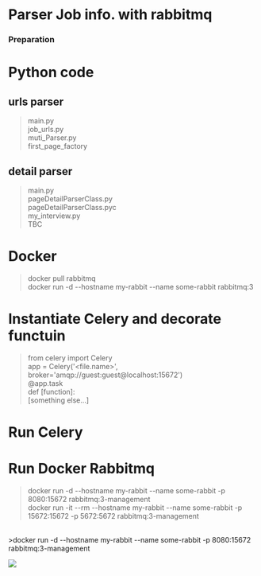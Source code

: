# Parser Job info. with rabbitmq
### Preparation


# Python code
## urls parser
>main.py<br>
>job_urls.py<br>
>muti_Parser.py<br>
>first_page_factory

## detail parser
>main.py<br>
>pageDetailParserClass.py<br>
>pageDetailParserClass.pyc<br>
>my_interview.py<br>
>TBC<br>

# Docker
>docker pull rabbitmq<br>
>docker run -d --hostname my-rabbit --name some-rabbit rabbitmq:3

# Instantiate Celery and decorate functuin
>from celery import Celery<br>
>app = Celery('<file.name>', broker='amqp://guest:guest@localhost:15672')<br>
>@app.task<br>
>def [function]:<br>
>[something else...]
# Run Celery
# Run Docker Rabbitmq
>docker run -d --hostname my-rabbit --name some-rabbit -p 8080:15672 rabbitmq:3-management<br>
>docker run -it --rm --hostname my-rabbit --name some-rabbit -p 15672:15672 -p 5672:5672 rabbitmq:3-management
<br>
>docker run -d --hostname my-rabbit --name some-rabbit -p 8080:15672 rabbitmq:3-management<br>

<IronMQ is a cloud-based message queue service developed by Iron.io.>
<AMQP is an open messaging specification>
<RabbitMQ is the most popular implementation (that I know of) of the AMQP specification.>
<PyAMQP is a Python library that lets Python clients communicate with any implementation of AMQP, including RabbitMQ>

![](https://raw.githubusercontent.com/tkionshao/Get_The_Job_104_v2.0/master/src/figure1.png)